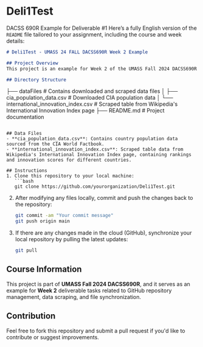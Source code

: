# Deli1Test
DACSS 690R Example for Deliverable #1
Here’s a fully English version of the `README` file tailored to your assignment, including the course and week details:

```markdown
# Deli1Test - UMASS 24 FALL DACSS690R Week 2 Example

## Project Overview
This project is an example for Week 2 of the UMASS Fall 2024 DACSS690R course. It includes data downloaded and scraped from external sources (CIA and Wikipedia) as part of a deliverable to practice GitHub workflows, data scraping, and repository management.

## Directory Structure
```
├── dataFiles          # Contains downloaded and scraped data files
│   ├── cia_population_data.csv         # Downloaded CIA population data
│   └── international_innovation_index.csv   # Scraped table from Wikipedia's International Innovation Index page
├── README.md          # Project documentation
```

## Data Files
- **cia_population_data.csv**: Contains country population data sourced from the CIA World Factbook.
- **international_innovation_index.csv**: Scraped table data from Wikipedia's International Innovation Index page, containing rankings and innovation scores for different countries.

## Instructions
1. Clone this repository to your local machine:
   ```bash
   git clone https://github.com/yourorganization/Deli1Test.git
   ```

2. After modifying any files locally, commit and push the changes back to the repository:
   ```bash
   git commit -am "Your commit message"
   git push origin main
   ```

3. If there are any changes made in the cloud (GitHub), synchronize your local repository by pulling the latest updates:
   ```bash
   git pull
   ```

## Course Information
This project is part of **UMASS Fall 2024 DACSS690R**, and it serves as an example for **Week 2** deliverable tasks related to GitHub repository management, data scraping, and file synchronization.

## Contribution
Feel free to fork this repository and submit a pull request if you'd like to contribute or suggest improvements.

```
